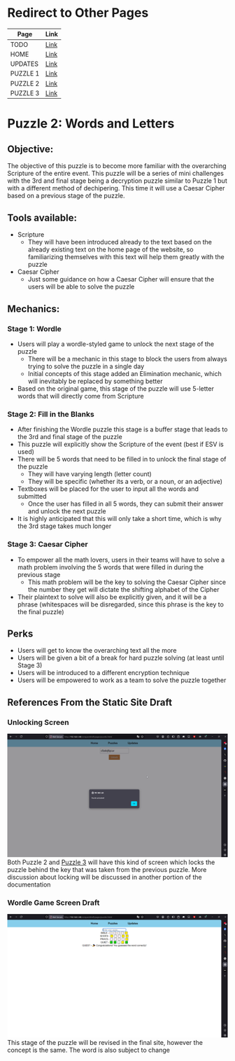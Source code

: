 # Redirect to Other Pages
| Page         | Link                                                                                               |
|-----------|-------------------------------------------------------------------------------------------------------|
| TODO      | [Link](https://github.com/Youth-Ortigas/conquest-documentation/blob/master/docs/TODO.md)              |
| HOME      | [Link](https://github.com/Youth-Ortigas/conquest-documentation/blob/master/docs/homepage.md)          |
| UPDATES   | [Link](https://github.com/Youth-Ortigas/conquest-documentation/blob/master/docs/updates.md)           |
| PUZZLE 1  | [Link](https://github.com/Youth-Ortigas/conquest-documentation/blob/master/docs/puzzles/puzzle1.md)   |
| PUZZLE 2  | [Link](https://github.com/Youth-Ortigas/conquest-documentation/blob/master/docs/puzzles/puzzle2.md)   |
| PUZZLE 3  | [Link](https://github.com/Youth-Ortigas/conquest-documentation/blob/master/docs/puzzles/puzzle3.md)   |

# Puzzle 2: Words and Letters
## Objective:
The objective of this puzzle is to become more familiar with the overarching Scripture of the entire event. This puzzle will be a series of mini challenges with the 3rd and final stage being a decryption puzzle similar to Puzzle 1 but with a different method of dechipering. This time it will use a Caesar Cipher based on a previous stage of the puzzle.

## Tools available:
- Scripture
    - They will have been introduced already to the text based on the already existing text on the home page of the website, so familiarizing themselves with this text will help them greatly with the puzzle
- Caesar Cipher
    - Just some guidance on how a Caesar Cipher will ensure that the users will be able to solve the puzzle

## Mechanics:
### Stage 1: Wordle
- Users will play a wordle-styled game to unlock the next stage of the puzzle
    - There will be a mechanic in this stage to block the users from always trying to solve the puzzle in a single day
    - Initial concepts of this stage added an Elimination mechanic, which will inevitably be replaced by something better
- Based on the original game, this stage of the puzzle will use 5-letter words that will directly come from Scripture

### Stage 2: Fill in the Blanks
- After finishing the Wordle puzzle this stage is a buffer stage that leads to the 3rd and final stage of the puzzle
- This puzzle will explicitly show the Scripture of the event (best if ESV is used)
- There will be 5 words that need to be filled in to unlock the final stage of the puzzle
    - They will have varying length (letter count)
    - They will be specific (whether its a verb, or a noun, or an adjective)
- Textboxes will be placed for the user to input all the words and submitted
    - Once the user has filled in all 5 words, they can submit their answer and unlock the next puzzle
- It is highly anticipated that this will only take a short time, which is why the 3rd stage takes much longer

### Stage 3: Caesar Cipher
- To empower all the math lovers, users in their teams will have to solve a math problem involving the 5 words that were filled in during the previous stage
    - This math problem will be the key to solving the Caesar Cipher since the number they get will dictate the shifting alphabet of the Cipher
- Their plaintext to solve will also be explicitly given, and it will be a phrase (whitespaces will be disregarded, since this phrase is the key to the final puzzle)

## Perks
- Users will get to know the overarching text all the more
- Users will be given a bit of a break for hard puzzle solving (at least until Stage 3)
- Users will be introduced to a different encryption technique
- Users will be empowered to work as a team to solve the puzzle together

## References From the Static Site Draft
### Unlocking Screen
![Image](https://github.com/Youth-Ortigas/conquest-documentation/blob/master/docs/images/Puzzle2UnlockScreen.png)
Both Puzzle 2 and [Puzzle 3](https://github.com/Youth-Ortigas/conquest-documentation/blob/master/docs/puzzles/puzzle3.md) will have this kind of screen which locks the puzzle behind the key that was taken from the previous puzzle. More discussion about locking will be discussed in another portion of the documentation

### Wordle Game Screen Draft
![Image](https://github.com/Youth-Ortigas/conquest-documentation/blob/master/docs/images/Puzzle2WordleDraft.png)
This stage of the puzzle will be revised in the final site, however the concept is the same. The word is also subject to change
